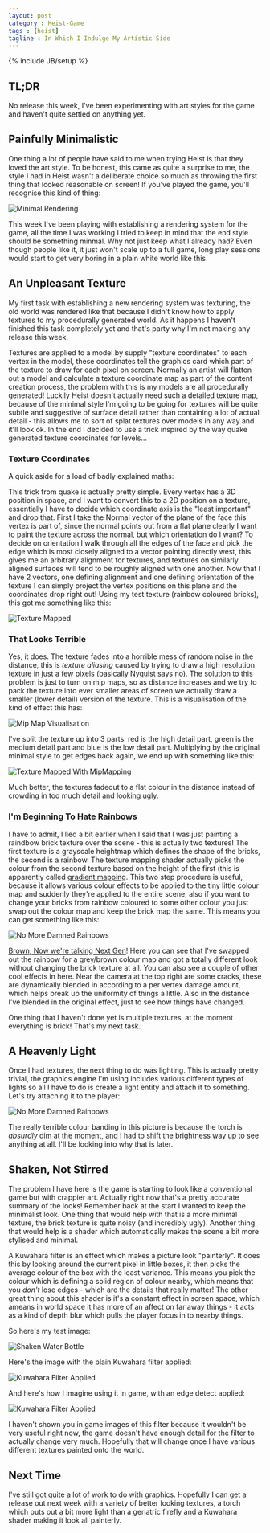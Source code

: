 ```yaml
---
layout: post
category : Heist-Game
tags : [heist]
tagline : In Which I Indulge My Artistic Side
---
```

{% include JB/setup %}


## TL;DR

No release this week, I've been experimenting with art styles for the game and haven't quite settled on anything yet.

## Painfully Minimalistic

One thing a lot of people have said to me when trying Heist is that they loved the art style. To be honest, this came as quite a surprise to me, the style I had in Heist wasn't a deliberate choice so much as throwing the first thing that looked reasonable on screen! If you've played the game, you'll recognise this kind of thing:

![Minimal Rendering](/assets/Minimal.png)

This week I've been playing with establishing a rendering system for the game, all the time I was working I tried to keep in mind that the end style should be something minmal. Why not just keep what I already had? Even though people like it, it just won't scale up to a full game, long play sessions would start to get very boring in a plain white world like this.

## An Unpleasant Texture

My first task with establishing a new rendering system was texturing, the old world was rendered like that because I didn't know how to apply textures to my procedurally generated world. As it happens I haven't finished this task completely yet and that's party why I'm not making any release this week.

Textures are applied to a model by supply "texture coordinates" to each vertex in the model, these coordinates tell the graphics card which part of the texture to draw for each pixel on screen. Normally an artist will flatten out a model and calculate a texture coordinate map as part of the content creation process, the problem with this is my models are all procedurally generated! Luckily Heist doesn't actually need such a detailed texture map, because of the minimal style I'm going to be going for textures will be quite subtle and suggestive of surface detail rather than containing a lot of actual detail - this allows me to sort of splat textures over models in any way and it'll look ok. In the end I decided to use a trick inspired by the way quake generated texture coordinates for levels...

### Texture Coordinates

A quick aside for a load of badly explained maths:

This trick from quake is actually pretty simple. Every vertex has a 3D position in space, and I want to convert this to a 2D position on a texture, essentially I have to decide which coordinate axis is the "least important" and drop that. First I take the Normal vector of the plane of the face this vertex is part of, since the normal points out from a flat plane clearly I want to paint the texture across the normal, but which orientation do I want? To decide on orientation I walk through all the edges of the face and pick the edge which is most closely aligned to a vector pointing directly west, this gives me an arbitrary alignment for textures, and textures on similarly aligned surfaces will tend to be roughly aligned with one another. Now that I have 2 vectors, one defining alignment and one defining orientation of the texture I can simply project the vertex positions on this plane and the coordinates drop right out! Using my test texture (rainbow coloured bricks), this got me something like this:

![Texture Mapped](/assets/Basic-Texture-Mapping.jpg)

### That Looks Terrible

Yes, it does. The texture fades into a horrible mess of random noise in the distance, this is _texture aliasing_ caused by trying to draw a high resolution texture in just a few pixels (basically [Nyquist](http://en.wikipedia.org/wiki/Nyquist%E2%80%93Shannon_sampling_theorem) says no). The solution to this problem is just to turn on mip maps, so as distance increases and we try to pack the texture into ever smaller areas of screen we actually draw a smaller (lower detail) version of the texture. This is a visualisation of the kind of effect this has:

![Mip Map Visualisation](/assets/MipMapping.png)

I've split the texture up into 3 parts: red is the high detail part, green is the medium detail part and blue is the low detail part. Multiplying by the original minimal style to get edges back again, we end up with something like this:

![Texture Mapped With MipMapping](/assets/MipMapped-Texture-Mapping.jpg)

Much better, the textures fadeout to a flat colour in the distance instead of crowding in too much detail and looking ugly.

### I'm Beginning To Hate Rainbows

I have to admit, I lied a bit earlier when I said that I was just painting a raindbow brick texture over the scene - this is actually two textures! The first texture is a grayscale heightmap which defines the shape of the bricks, the second is a rainbow. The texture mapping shader actually picks the colour from the second texture based on the height of the first (this is apparently called [gradient mapping](http://docs.gimp.org/en/plug-in-gradmap.html). This two step procedure is useful, because it allows various colour effects to be applied to the tiny little colour map and suddenly they're applied to the entire scene, also if you want to change your bricks from rainbow coloured to some other colour you just swap out the colour map and keep the brick map the same. This means you can get something like this:

![No More Damned Rainbows](/assets/OldStyle-NewStyle-Blend.jpg)

[Brown, Now we're talking Next Gen](http://www.vgcats.com/comics/?strip_id=222)! Here you can see that I've swapped out the rainbow for a grey/brown colour map and got 
a totally different look without changing the brick texture at all. You can also see a couple of other cool effects in here. Near the camera at the top right are some 
cracks, these are dynamically blended in according to a per vertex damage amount, which helps break up the uniformity of things a little. Also in the distance I've blended in the original effect, just to see how things have changed.

One thing that I haven't done yet is multiple textures, at the moment everything is brick! That's my next task.

## A Heavenly Light

Once I had textures, the next thing to do was lighting. This is actually pretty trivial, the graphics engine I'm using includes various different types of lights so all I have to do is create a light entity and attach it to something. Let's try attaching it to the player:

![No More Damned Rainbows](/assets/Torchlight.png)

The really terrible colour banding in this picture is because the torch is _absurdly_ dim at the moment, and I had to shift the brightness way up to see anything at all. I'll be looking into why that is later.

## Shaken, Not Stirred

The problem I have here is the game is starting to look like a conventional game but with crappier art. Actually right now that's a pretty accurate summary of the looks! Remember back at the start I wanted to keep the minimalist look. One thing that would help with that is a more minimal texture, the brick texture is quite noisy (and incredibly ugly). Another thing that would help is a shader which automatically makes the scene a bit more stylised and minimal.

A Kuwahara filter is an effect which makes a picture look "painterly". It does this by looking around the current pixel in little boxes, it then picks the average colour of the box with the least variance. This means you pick the colour which is defining a solid region of colour nearby, which means that you _don't_ lose edges - which are the details that really matter! The other great thing about this shader is it's a constant effect in screen space, which ameans in world space it has more of an affect on far away things - it acts as a kind of depth blur which pulls the player focus in to nearby things.

So here's my test image:

![Shaken Water Bottle](/assets/Fountain.png)

Here's the image with the plain Kuwahara filter applied:

![Kuwahara Filter Applied](/assets/KuwaharaFountain.png)

And here's how I imagine using it in game, with an edge detect applied:

![Kuwahara Filter Applied](/assets/KuwaharaSobelFountain.png)

I haven't shown you in game images of this filter because it wouldn't be very useful right now, the game doesn't have enough detail for the filter to actually change very much. Hopefully that will change once I have various different textures painted onto the world.

## Next Time

I've still got quite a lot of work to do with graphics. Hopefully I can get a release out next week with a variety of better looking textures, a torch which puts out a bit more light than a geriatric firefly and a Kuwahara shader making it look all painterly.